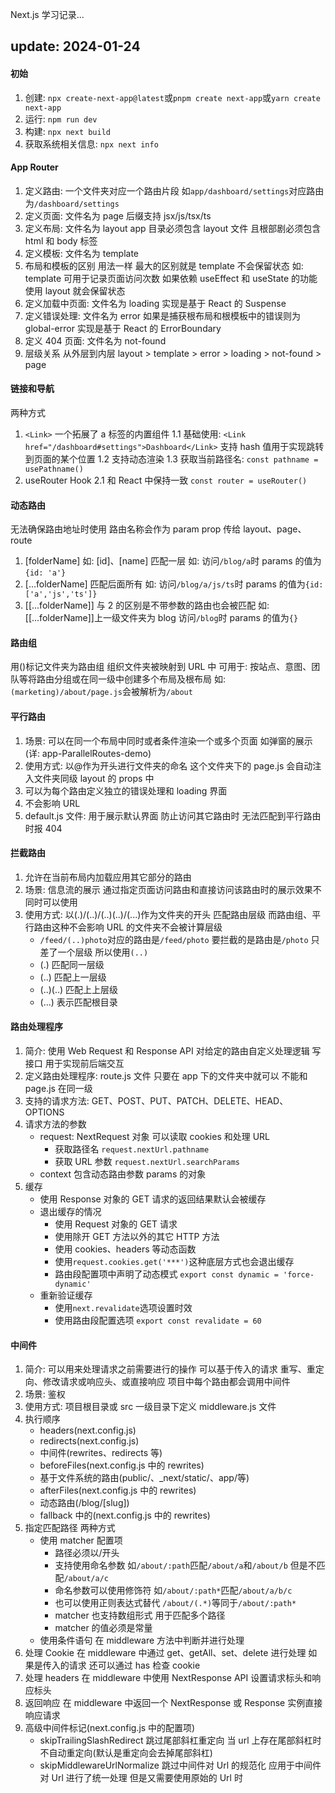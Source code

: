 Next.js 学习记录...

## update: 2024-01-24

#### 初始

1. 创建: `npx create-next-app@latest`或`pnpm create next-app`或`yarn create next-app`
2. 运行: `npm run dev`
3. 构建: `npx next build`
4. 获取系统相关信息: `npx next info`

#### App Router

1. 定义路由: 一个文件夹对应一个路由片段 如`app/dashboard/settings`对应路由为`/dashboard/settings`
2. 定义页面: 文件名为 page 后缀支持 jsx/js/tsx/ts
3. 定义布局: 文件名为 layout
   app 目录必须包含 layout 文件 且根部剧必须包含 html 和 body 标签
4. 定义模板: 文件名为 template
5. 布局和模板的区别
   用法一样 最大的区别就是 template 不会保留状态 如: template 可用于记录页面访问次数 如果依赖 useEffect 和 useState 的功能 使用 layout 就会保留状态
6. 定义加载中页面: 文件名为 loading 实现是基于 React 的 Suspense
7. 定义错误处理: 文件名为 error 如果是捕获根布局和根模板中的错误则为 global-error 实现是基于 React 的 ErrorBoundary
8. 定义 404 页面: 文件名为 not-found
9. 层级关系 从外层到内层
   layout > template > error > loading > not-found > page

#### 链接和导航

两种方式

1. `<Link>` 一个拓展了 a 标签的内置组件
   1.1 基础使用: `<Link href="/dashboard#settings">Dashboard</Link>` 支持 hash 值用于实现跳转到页面的某个位置
   1.2 支持动态渲染
   1.3 获取当前路径名: `const pathname = usePathname()`
2. useRouter Hook
   2.1 和 React 中保持一致 `const router = useRouter()`

#### 动态路由

无法确保路由地址时使用 路由名称会作为 param prop 传给 layout、page、route

1. [folderName] 如: [id]、[name]
   匹配一层 如: 访问`/blog/a`时 params 的值为`{id: 'a'}`
2. [...folderName]
   匹配后面所有 如: 访问`/blog/a/js/ts`时 params 的值为`{id: ['a','js','ts']}`
3. [[...folderName]]
   与 2 的区别是不带参数的路由也会被匹配 如: [[...folderName]]上一级文件夹为 blog 访问`/blog`时 params 的值为`{}`

#### 路由组

用()标记文件夹为路由组 组织文件夹被映射到 URL 中 可用于: 按站点、意图、团队等将路由分组或在同一级中创建多个布局及根布局
如: `(marketing)/about/page.js`会被解析为`/about`

#### 平行路由

1. 场景: 可以在同一个布局中同时或者条件渲染一个或多个页面 如弹窗的展示(详: app-ParallelRoutes-demo)
2. 使用方式: 以@作为开头进行文件夹的命名 这个文件夹下的 page.js 会自动注入文件夹同级 layout 的 props 中
3. 可以为每个路由定义独立的错误处理和 loading 界面
4. 不会影响 URL
5. default.js 文件: 用于展示默认界面 防止访问其它路由时 无法匹配到平行路由时报 404

#### 拦截路由

1. 允许在当前布局内加载应用其它部分的路由
2. 场景: 信息流的展示 通过指定页面访问路由和直接访问该路由时的展示效果不同时可以使用
3. 使用方式: 以(.)/(..)/(..)(..)/(...)作为文件夹的开头 匹配路由层级 而路由组、平行路由这种不会影响 URL 的文件夹不会被计算层级
   - `/feed/(..)photo`对应的路由是`/feed/photo` 要拦截的是路由是`/photo` 只差了一个层级 所以使用`(..)`
   - (.) 匹配同一层级
   - (..) 匹配上一层级
   - (..)(..) 匹配上上层级
   - (...) 表示匹配根目录

#### 路由处理程序

1. 简介: 使用 Web Request 和 Response API 对给定的路由自定义处理逻辑 写接口 用于实现前后端交互
2. 定义路由处理程序: route.js 文件 只要在 app 下的文件夹中就可以 不能和 page.js 在同一级
3. 支持的请求方法: GET、POST、PUT、PATCH、DELETE、HEAD、OPTIONS
4. 请求方法的参数
   - request: NextRequest 对象 可以读取 cookies 和处理 URL
     - 获取路径名 `request.nextUrl.pathname`
     - 获取 URL 参数 `request.nextUrl.searchParams`
   - context 包含动态路由参数 params 的对象
5. 缓存
   - 使用 Response 对象的 GET 请求的返回结果默认会被缓存
   - 退出缓存的情况
     - 使用 Request 对象的 GET 请求
     - 使用除开 GET 方法以外的其它 HTTP 方法
     - 使用 cookies、headers 等动态函数
     - 使用`request.cookies.get('***')`这种底层方式也会退出缓存
     - 路由段配置项中声明了动态模式 `export const dynamic = 'force-dynamic'`
   - 重新验证缓存
     - 使用`next.revalidate`选项设置时效
     - 使用路由段配置选项 `export const revalidate = 60`

#### 中间件

1. 简介: 可以用来处理请求之前需要进行的操作 可以基于传入的请求 重写、重定向、修改请求或响应头、或直接响应 项目中每个路由都会调用中间件
2. 场景: 鉴权
3. 使用方式: 项目根目录或 src 一级目录下定义 middleware.js 文件
4. 执行顺序
   - headers(next.config.js)
   - redirects(next.config.js)
   - 中间件(rewrites、redirects 等)
   - beforeFiles(next.config.js 中的 rewrites)
   - 基于文件系统的路由(public/、\_next/static/、app/等)
   - afterFiles(next.config.js 中的 rewrites)
   - 动态路由(/blog/[slug])
   - fallback 中的(next.config.js 中的 rewrites)
5. 指定匹配路径
   两种方式
   - 使用 matcher 配置项
     - 路径必须以/开头
     - 支持使用命名参数 如`/about/:path`匹配`/about/a`和`/about/b` 但是不匹配`/about/a/c`
     - 命名参数可以使用修饰符 如`/about/:path*`匹配`/about/a/b/c`
     - 也可以使用正则表达式替代 `/about/(.*)`等同于`/about/:path*`
     - matcher 也支持数组形式 用于匹配多个路径
     - matcher 的值必须是常量
   - 使用条件语句 在 middleware 方法中判断并进行处理
6. 处理 Cookie 在 middleware 中通过 get、getAll、set、delete 进行处理 如果是传入的请求 还可以通过 has 检查 cookie
7. 处理 headers 在 middleware 中使用 NextResponse API 设置请求标头和响应标头
8. 返回响应 在 middleware 中返回一个 NextResponse 或 Response 实例直接响应请求
9. 高级中间件标记(next.config.js 中的配置项)
   - skipTrailingSlashRedirect 跳过尾部斜杠重定向 当 url 上存在尾部斜杠时不自动重定向(默认是重定向会去掉尾部斜杠)
   - skipMiddlewareUrlNormalize 跳过中间件对 Url 的规范化 应用于中间件对 Url 进行了统一处理 但是又需要使用原始的 Url 时

